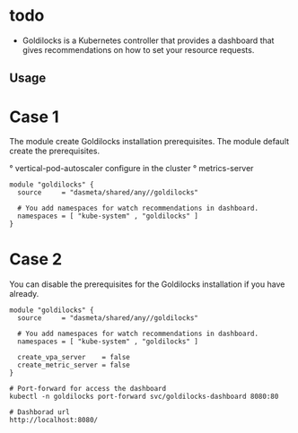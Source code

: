 # todo
- Goldilocks is a Kubernetes controller that provides a dashboard that gives recommendations on how to set your resource requests.

## Usage

# Case 1

The module create Goldilocks installation prerequisites. The module default create the prerequisites.

° vertical-pod-autoscaler configure in the cluster
° metrics-server 

```
module "goldilocks" {
  source     = "dasmeta/shared/any//goldilocks"

  # You add namespaces for watch recommendations in dashboard.
  namespaces = [ "kube-system" , "goldilocks" ]
}
```

# Case 2

You can disable the prerequisites for the Goldilocks installation if you have already.

```
module "goldilocks" {
  source     = "dasmeta/shared/any//goldilocks"
  
  # You add namespaces for watch recommendations in dashboard.
  namespaces = [ "kube-system" , "goldilocks" ]

  create_vpa_server    = false
  create_metric_server = false
}

```

```
# Port-forward for access the dashboard
kubectl -n goldilocks port-forward svc/goldilocks-dashboard 8080:80 

# Dashborad url
http://localhost:8080/
```
